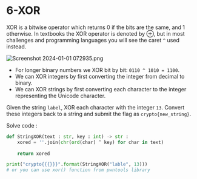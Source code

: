 # 6-XOR

XOR is a bitwise operator which returns 0 if the bits are the same, and 1 otherwise. In textbooks the XOR operator is denoted by ⊕, but in most challenges and programming languages you will see the caret `^` used instead.

![Screenshot 2024-01-01 072935.png](6-XOR%20f326ab4ade834fbd9615a732a8e1cb14/Screenshot_2024-01-01_072935.png)

- For longer binary numbers we XOR bit by bit: `0110 ^ 1010 = 1100`.
- We can XOR integers by first converting the integer from decimal to binary.
- We can XOR strings by first converting each character to the integer representing the Unicode character.

Given the string `label`, XOR each character with the integer `13`. Convert these integers back to a string and submit the flag as `crypto{new_string}`.

Solve code :

```python
def StringXOR(text : str, key : int) -> str : 
    xored = ''.join(chr(ord(char) ^ key) for char in text)
    
    return xored

print("crypto{{{}}}".format(StringXOR("lable", 13)))
# or you can use xor() function from pwntools library 
```